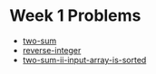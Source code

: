 # Week 1 Problems

- [two-sum](https://leetcode.com/problems/two-sum/)
- [reverse-integer](https://leetcode.com/problems/reverse-integer/)
- [two-sum-ii-input-array-is-sorted](https://leetcode.com/problems/two-sum-ii-input-array-is-sorted/)
